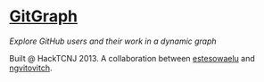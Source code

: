 # [GitGraph](apps.tfhoneywell.com/gitgraph)

_Explore GitHub users and their work in a dynamic graph_

Built @ HackTCNJ 2013. A collaboration between [estesowaelu](https://github.com/estesowaelu) and [ngvitovitch](https://github.com/ngvitovitch).
